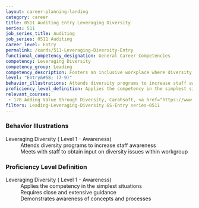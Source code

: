 ```yaml
---
layout: career-planning-landing
category: career
title: 0511 Auditing Entry Leveraging Diversity
series: 511
job_series_title: Auditing
job_series: 0511 Auditing
career_level: Entry
permalink: /cards/511-Leveraging-Diversity-Entry
functional_competency_designation: General Career Competencies
competency: Leveraging Diversity
competency_group: Leading
competency_description: Fosters an inclusive workplace where diversity and individual differences are valued and leveraged to achieve the vision and mission of the organization 
level: "Entry&#58; (7-9)"
behavior_illustrations: Attends diversity programs to increase staff awareness ? Meets with staff to obtain input on diversity issues within workgroup
proficiency_level_definition: Applies the competency in the simplest situations ? Requires close and extensive guidance ? Demonstrates awareness of concepts and processes
relevant_courses: 
 - 178 Adding Value through Diversity, Carahsoft, <a href="https://www.linkedin.com/learning/adding-value-through-diversity">https://www.linkedin.com/learning/adding-value-through-diversity</a>
filters: Leading-Leveraging-Diversity GS-Entry series-0511
---
```


<div class="desktop:grid-col-6 margin-y-205">
  <div class="border-top-05 bg-white padding-2 shadow-5 height-full members-hover border-1px border-gray-30 border-top-orange radius-lg">
    <h3>Behavior Illustrations</h3>
    <dl class="text-base"><dt>Leveraging Diversity ( Level 1 - Awareness)</dt><dd>Attends diversity programs to increase staff awareness </dd><dd> Meets with staff to obtain input on diversity issues within workgroup</dd></dl>
  </div>
</div>
<div class="desktop:grid-col-6 margin-y-205">
  <div class="border-top-05 bg-white padding-2 shadow-5 height-full members-hover border-1px border-gray-30 border-top-orange radius-lg">
    <h3>Proficiency Level Definition</h3>
    <dl class="text-base"><dt>Leveraging Diversity ( Level 1 - Awareness)</dt><dd>Applies the competency in the simplest situations </dd><dd> Requires close and extensive guidance </dd><dd> Demonstrates awareness of concepts and processes</dd></dl>
  </div>
</div>
